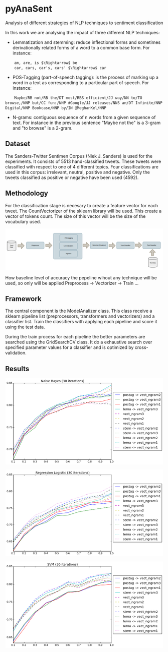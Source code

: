 # pyAnaSent
Analysis of different strategies of NLP techniques to sentiment classification

In this work we are analysing the impact of three different NLP techniques:
 
- Lemmatization and stemming: reduce inflectional forms and sometimes derivationally related forms of a word to a common base form. For instance:

```
    am, are, is $\Rightarrow$ be
    car, cars, car's, cars' $\Rightarrow$ car 
```
 
- POS-Tagging (part-of-speech tagging): is the process of marking up a word in a text as corresponding to a particular part of speech. For instance:

```
    Maybe/RB not/RB the/DT most/RBS efficient/JJ way/NN to/TO browse,/NNP but/CC fun:/NNP #Google/JJ releases/NNS an/DT Infinite/NNP Digital/NNP Bookcase/NNP by/IN @MeghanKel/NNP
```

- N-grams: contiguous sequence of n words from a given sequence of text. For instance in the previous sentence "Maybe not the" is a 3-gram and "to browse" is a 2-gram.


## Dataset

The Sanders-Twitter Sentimen Corpus (Niek J. Sanders) is used for the experiments. It consists of 5513 hand-classified tweets. These tweets were classified with respect to one of 4 different topics. 
Four classifications are used in this corpus: irrelevant, neutral, positive and negative. Only the tweets classified as positive or negative have been used (4592).

## Methodology

For the classification stage is necesary to create a feature vector for each tweet. The CountVectorizer of the sklearn library will be used. This create a vector of tokens count. The size of this vector will be the size of the vocabulary used.

![method](metho.png)

How baseline level of accuracy the pepeline wihout any technique will be used, so only will be applied Preprocess -> Vectorizer -> Train ...

## Framework

The central component is the ModelAnalizer class. This class receive a sklearn pipeline list (preprocessors, transformers and vectorizers) and a classifier list. Train the classifiers with applying each pipeline and score it using the test data.

During the train process for each pipeline the better parameters are searched using the GridSearchCV class. It do a exhaustive search over specified parameter values for a classifier and is optimized by cross-validation.

## Results

![method](graphNaiveBayes.png)

![method](graphRegressionLogistic.png)

![method](graphSVM.png)
